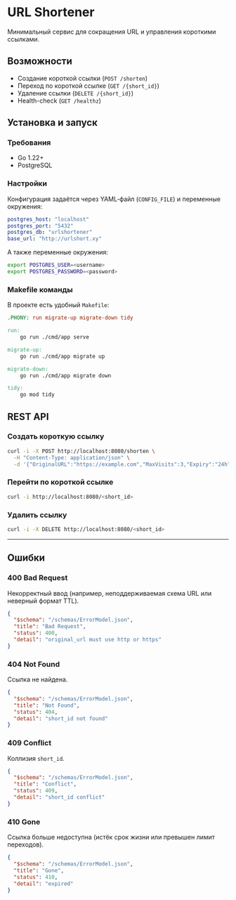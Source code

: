 # URL Shortener

Минимальный сервис для сокращения URL и управления короткими ссылками.

## Возможности
- Создание короткой ссылки (`POST /shorten`)
- Переход по короткой ссылке (`GET /{short_id}`)
- Удаление ссылки (`DELETE /{short_id}`)
- Health-check (`GET /healthz`)

## Установка и запуск

### Требования
- Go 1.22+
- PostgreSQL

### Настройки
Конфигурация задаётся через YAML‑файл (`CONFIG_FILE`) и переменные окружения:

```yaml
postgres_host: "localhost"
postgres_port: "5432"
postgres_db: "urlshortener"
base_url: "http://urlshort.xy"
```

А также переменные окружения:

```bash
export POSTGRES_USER=<username>
export POSTGRES_PASSWORD=<password>
```

### Makefile команды
В проекте есть удобный `Makefile`:

```makefile
.PHONY: run migrate-up migrate-down tidy

run:
	go run ./cmd/app serve

migrate-up:
	go run ./cmd/app migrate up

migrate-down:
	go run ./cmd/app migrate down

tidy:
	go mod tidy
```

## REST API

### Создать короткую ссылку
```bash
curl -i -X POST http://localhost:8080/shorten \
  -H "Content-Type: application/json" \
  -d '{"OriginalURL":"https://example.com","MaxVisits":3,"Expiry":"24h"}'
```

### Перейти по короткой ссылке
```bash
curl -i http://localhost:8080/<short_id>
```

### Удалить ссылку
```bash
curl -i -X DELETE http://localhost:8080/<short_id>
```

---

## Ошибки

### 400 Bad Request
Некорректный ввод (например, неподдерживаемая схема URL или неверный формат TTL).
```json
{
  "$schema": "/schemas/ErrorModel.json",
  "title": "Bad Request",
  "status": 400,
  "detail": "original_url must use http or https"
}
```

### 404 Not Found
Ссылка не найдена.
```json
{
  "$schema": "/schemas/ErrorModel.json",
  "title": "Not Found",
  "status": 404,
  "detail": "short_id not found"
}
```

### 409 Conflict
Коллизия `short_id`.
```json
{
  "$schema": "/schemas/ErrorModel.json",
  "title": "Conflict",
  "status": 409,
  "detail": "short_id conflict"
}
```

### 410 Gone
Ссылка больше недоступна (истёк срок жизни или превышен лимит переходов).
```json
{
  "$schema": "/schemas/ErrorModel.json",
  "title": "Gone",
  "status": 410,
  "detail": "expired"
}
```
